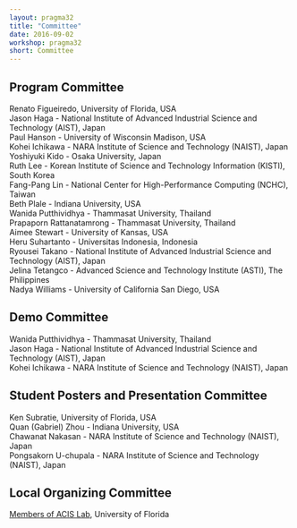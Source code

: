 ```yaml
---
layout: pragma32
title: "Committee"
date: 2016-09-02
workshop: pragma32
short: Committee
---
```


## Program Committee

Renato Figueiredo, University of Florida, USA <br/>
Jason Haga - National Institute of Advanced Industrial Science and Technology (AIST), Japan <br/>
Paul Hanson - University of Wisconsin Madison, USA <br/>
Kohei Ichikawa - NARA Institute of Science and Technology (NAIST), Japan <br/>
Yoshiyuki Kido - Osaka University, Japan <br/>
Ruth Lee - Korean Institute of Science and Technology Information (KISTI), South Korea <br/>
Fang-Pang Lin - National Center for High-Performance Computing (NCHC), Taiwan <br/>
Beth Plale - Indiana University, USA <br />
Wanida Putthividhya - Thammasat University, Thailand <br />
Prapaporn Rattanatamrong - Thammasat University, Thailand <br />
Aimee Stewart - University of Kansas, USA <br />
Heru Suhartanto - Universitas Indonesia, Indonesia <br />
Ryousei Takano - National Institute of Advanced Industrial Science and Technology (AIST), Japan <br />
Jelina Tetangco - Advanced Science and Technology Institute (ASTI), The Philippines <br />
Nadya Williams - University of California San Diego, USA <br />

## Demo Committee

Wanida Putthividhya - Thammasat University, Thailand <br />
Jason Haga - National Institute of Advanced Industrial Science and Technology (AIST), Japan <br />
Kohei Ichikawa - NARA Institute of Science and Technology (NAIST), Japan <br />


## Student Posters and Presentation Committee

Ken Subratie, University of Florida, USA <br />
Quan (Gabriel) Zhou - Indiana University, USA <br />
Chawanat Nakasan - NARA Institute of Science and Technology (NAIST), Japan <br />
Pongsakorn U-chupala - NARA Institute of Science and Technology (NAIST), Japan <br />


## Local Organizing Committee

<a href="https://www.acis.ufl.edu/people" target="_blank">Members of ACIS Lab</a>, University of Florida
